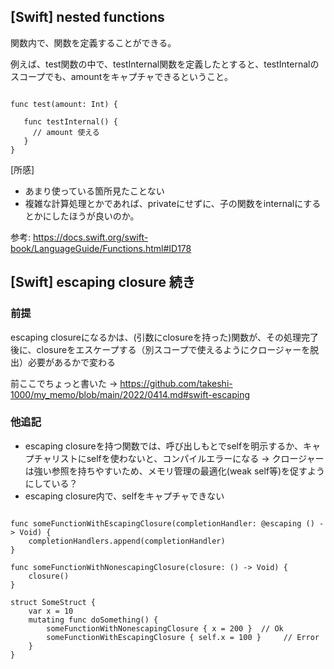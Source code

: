 ## [Swift] nested functions

関数内で、関数を定義することができる。

例えば、test関数の中で、testInternal関数を定義したとすると、testInternalのスコープでも、amountをキャプチャできるということ。

```

func test(amount: Int) {
  
   func testInternal() {
     // amount 使える
   }
}

```

[所感]

- あまり使っている箇所見たことない
- 複雑な計算処理とかであれば、privateにせずに、子の関数をinternalにするとかにしたほうが良いのか。

参考: https://docs.swift.org/swift-book/LanguageGuide/Functions.html#ID178

## [Swift] escaping closure 続き

### 前提

escaping closureになるかは、(引数にclosureを持った)関数が、その処理完了後に、closureをエスケープする（別スコープで使えるようにクロージャーを脱出）必要があるかで変わる

前ここでちょっと書いた → https://github.com/takeshi-1000/my_memo/blob/main/2022/0414.md#swift-escaping

### 他追記

- escaping closureを持つ関数では、呼び出しもとでselfを明示するか、キャプチャリストにselfを使わないと、コンパイルエラーになる → クロージャーは強い参照を持ちやすいため、メモリ管理の最適化(weak self等)を促すようにしている？
- escaping closure内で、selfをキャプチャできない

```

func someFunctionWithEscapingClosure(completionHandler: @escaping () -> Void) {
    completionHandlers.append(completionHandler)
}

func someFunctionWithNonescapingClosure(closure: () -> Void) {
    closure()
}

struct SomeStruct {
    var x = 10
    mutating func doSomething() {
        someFunctionWithNonescapingClosure { x = 200 }  // Ok
        someFunctionWithEscapingClosure { self.x = 100 }     // Error
    }
}

```




